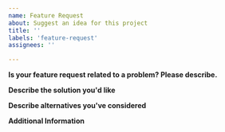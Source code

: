 ```yaml
---
name: Feature Request
about: Suggest an idea for this project
title: ''
labels: 'feature-request'
assignees: ''

---
```


**Is your feature request related to a problem? Please describe.**


**Describe the solution you'd like**


**Describe alternatives you've considered**


**Additional Information**

